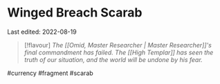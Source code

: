 # Winged Breach Scarab
Last edited: 2022-08-19

> [!flavour]
> *The [[Omid, Master Researcher | Master Researcher]]'s final commandment has failed.  The [[High Templar]] has seen the truth of our situation, and the world will be undone by his fear.*


#currency #fragment #scarab